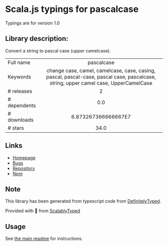 
# Scala.js typings for pascalcase

Typings are for version 1.0

## Library description:
Convert a string to pascal case (upper camelcase).

|                    |                 |
| ------------------ | :-------------: |
| Full name          | pascalcase |
| Keywords           | change case, camel, camelcase, case, casing, pascal, pascal-case, pascal case, pascalcase, string, upper camel case, UpperCamelCase |
| # releases         | 2 |
| # dependents       | 0.0 |
| # downloads        | 6.873267366666667E7 |
| # stars            | 34.0 |

## Links
- [Homepage](https://github.com/jonschlinkert/pascalcase)
- [Bugs](https://github.com/jonschlinkert/pascalcase/issues)
- [Repository](https://github.com/jonschlinkert/pascalcase)
- [Npm](https://www.npmjs.com/package/pascalcase)
    


## Note
This library has been generated from typescript code from [DefinitelyTyped](https://definitelytyped.org).

Provided with :purple_heart: from [ScalablyTyped](https://github.com/oyvindberg/ScalablyTyped)

## Usage
See [the main readme](../../readme.md) for instructions.


